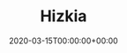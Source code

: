 ---
title: "Hizkia"
date: "2020-03-15T00:00:00+00:00"
albumthumb: "Panggabean/1.jpg"
draft: false
resources:
- src: "Panggabean/2.jpg"
- src: "NAME-OF-YOUR-ALBUM/photo01.jpg"
- src: "NAME-OF-YOUR-ALBUM/photo02.jpg"
---